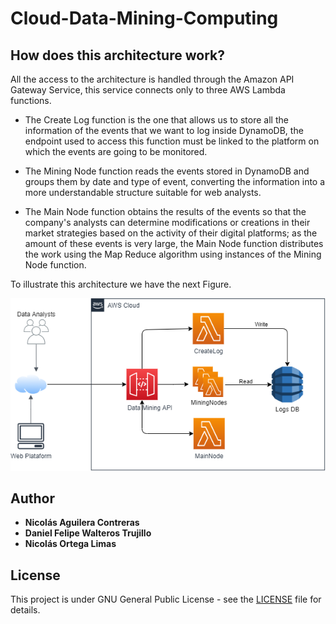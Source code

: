 # Cloud-Data-Mining-Computing

## How does this architecture work? 
All the access to the architecture is handled through the Amazon API Gateway Service, this service connects only to three AWS Lambda functions.

* The Create Log function is the one that allows us to store all the information of the events that we want to log inside DynamoDB, the endpoint used to access this function must be linked to the platform on which the events are going to be monitored.

* The Mining Node function reads the events stored in DynamoDB and groups them by date and type of event, converting the information into a more understandable structure suitable for web analysts.

* The Main Node function obtains the results of the events so that the company's analysts can determine modifications or creations in their market strategies based on the activity of their digital platforms; as the amount of these events is very large, the Main Node function distributes the work using the Map Reduce algorithm using instances of the Mining Node function.

To illustrate this architecture we have the next Figure.

![img1](img/arq.PNG)

## Author

* **Nicolás Aguilera Contreras** 
* **Daniel Felipe Walteros Trujillo**
* **Nicolás Ortega Limas**

## License

This project is under GNU General Public License - see the [LICENSE](LICENSE) file for details.
